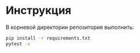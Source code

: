 # Инструкция
В корневой директории репозитория выполнить:
```bash
pip install -r requirements.txt
pytest -v
```